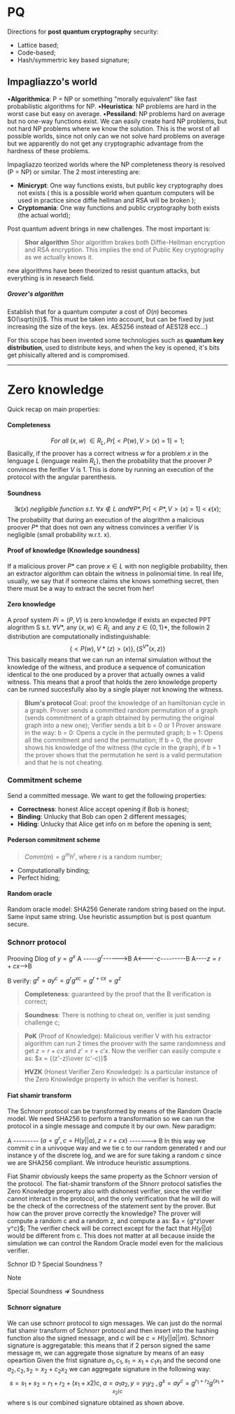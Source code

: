 # PQ
Directions for **post quantum cryptography** security:
- Lattice based;
- Code-based;
- Hash/symmertric key based signature; 

## Impagliazzo's world
•**Algorithmica**: P = NP or something "morally equivalent" like fast probabilistic
algorithms for NP.
•**Heuristica**: NP problems are hard in the worst case but easy on average.
•**Pessiland**: NP problems hard on average but no one-way functions exist. We
can easily create hard NP problems, but not hard NP problems where we
know the solution. This is the worst of all possible worlds, since not only can
we not solve hard problems on average but we apparently do not get any
cryptographic advantage from the hardness of these problems.

Impagliazzo teorized worlds where the NP completeness theory is resolved (P = NP) or similar. The 2 most interesting are:
- **Minicrypt**: One way functions exists, but public key cryptography does not exists ( this is a possible world when quantum computers will be used in practice since diffie hellman and RSA will be broken );
- **Cryptomania**: One way functions and public cryptography both exists (the actual world);

Post quantum advent brings in new challenges. The most important is:

> **Shor algorithm**
> Shor algorithm brakes both Diffie-Hellman encryption and RSA encryption. This implies the end of Public Key cryptography as we actually knows it.


new algorithms have been theorized to resist quantum attacks, but everything is in research field.

##### Grover's algorithm
Establish that for a quantum computer a cost of $O(n)$ becomes $O(\sqrt{n})$.
This must be taken into account, but can be fixed by just increasing the size of the keys.
(ex. AES256 instead of AES128 ecc...)

For this scope has been invented some technologies such as **quantum key distribution**, used to distribute keys, and when the key is opened, it's bits get phisically altered and is compromised.

---
# Zero knowledge

Quick recap on main properties:

#### Completeness
$$For\ all\ (x,w) \ \in R_L, Pr[<P(w),V>(x)\ =\ 1] = 1;$$
Basically, if the proover has a correct witness $w$ for a problem $x$ in the lenguage $L$ (lenguage realm $R_L$), then the probability that the proover $P$ convinces the ferifier $V$ is 1. This is done by running an execution of the protocol with the angular parenthesis.

#### Soundness
$$\exists \epsilon(x)\ negligible\ function\ s.t.\ \forall x\notin L\ and \forall P*, Pr[<P*,V>(x)\ =\ 1] < \epsilon(x);$$
The probability that during an execution of the alogrithm a malicious proover $P*$ that does not own any witness convinces a verifier $V$ is negligible (small probability w.r.t. x).

#### Proof of knowledge (Knowledge soundness)
If a malicious prover $P*$ can prove $x\in L$ with non negligible probability, then an extractor algorithm can obtain the witness in polinomial time.
In real life, usually, we say that if someone claims she knows something secret, then there must be a way to extract the secret from her!

#### Zero knowledge
A proof system $Pi=(P,V)$ is zero knowledge if exists an expected PPT alogrithm S s.t. $\forall V*$, any  $(x,w)\in R_L$  and  any $z\in\{0,1\}*$, the followin 2 distribution are computationally indistinguishable:$$\{<P(w),V*(z)>(x)\},\{S^{V*}(x,z)\}$$
This basically means that we can run an internal simulation without the knowledge of the witness, and produce a sequence of comunication identical to the one produced by a prover that actually ownes a valid witness. This means that a proof that holds the zero knowledge property can be runned succesfully also by a single player not knowing the witness.

> **Blum's protocol**
> Goal: proof the knowledge of an hamiltonian cycle in a graph.
> Prover sends a committed random permutation of a graph (sends commitment of a graph obtained by permuting the original graph into a new one);
> Verifier sends a bit b = 0 or 1
> Prover answare in the way:
> b = 0:
> 	Opens a cycle in the permuted graph;
> b = 1:
> 	Opens all the commitment and send the permutation;
> If b = 0, the prover shows his knowledge of the witness (the cycle in the graph), if b = 1 the prover shows that the permutation he sent is a valid permutation and that he is not cheating. 

### Commitment scheme

Send a committed message. We want to get the following properties:
- **Correctness**: honest Alice accept opening if Bob is honest;
- **Binding**: Unlucky that Bob can open 2 different messages;
- **Hiding**: Unlucky that Alice get info on m before the opening is sent;

#### Pederson commitment scheme

> $Comm(m) = g^mh^r$, where r is a random number;

- Computationally binding;
- Perfect hiding;

#### Random oracle
Random oracle model:
SHA256
Generate random string based on the input. Same input same string.
Use heuristic assumption but is post quantum secure.


### Schnorr protocol
Prooving Dlog of $y = g^x$
A -----$g^r$------>B
A<----$c$---------B
A----$z = r  + cx$-->B

B verify:
$g^z = ay^c = g^rg^{xc} = g^{r+cx}= g^z$

> **Completeness**: guaranteed by the proof that the B verification is correct;

> **Soundness**: There is nothing to cheat on, verifier is just sending challenge c;

> **PoK** (Proof of Knowledge): Malicious verifier V with his extractor algorithm can run 2 times the proover with the same randomness and get $z = r + cx$ and $z' = r + c'x$. Now the verifier can easily compute x as: $x = {(z'-z)\over (c'-c)}$

> **HVZK** (Honest Verifier Zero Knowledge): Is a particular instance of the Zero Knowledge property in which the verifier is honest.


#### Fiat shamir transform
The Schnorr protocol can be transformed by means of the Random Oracle model. We need SHA256 to perform a transformation so we can run the protocol in a single message and compute it by our own.
New paradigm:

A --------- $(a = g^r, c = H(y||a), z = r + cx)$ -------> B
In this way we commit c in a univoque way and we tie c to our random generated r and our instance y of the discrete log, and we are for sure taking a random $c$ since we are SHA256 compliant. We introduce heuristic assumptions.

Fiat Shamir obviously keeps the same property as the Schnorr version of the protocol.
The fiat-shamir transform of the Shnorr protocol satisfies the Zero Knowledge property also with dishonest verifier, since the verifier cannot interact in the protocol, and the only verification that he will do will be the check of the correctness of the statement sent by the prover. But how can the prover prove correctly the knowledge?
The prover will compute a random c and a random z, and compute a as: $a = {g^z\over y^c}$;
The verifier check will be correct except for the fact that $H(y||a)$ would be different from c. This does not matter at all because inside the simulation we can control the Random Oracle model even for the malicious verifier.


Schnor ID ?
Special Soundness ?

> [!NOTE]
> Special Soundness $\not \Rightarrow$ Soundness


#### Schnorr signature
We can use schnorr protocol to sign messages.
We can just do the normal fiat shamir transform of Schnorr protocol and then insert into the hashing function also the signed message, and c will be $c = H(y||a||m)$.
Schnorr signature is aggregatable: this means that if 2 person signed the same message m, we can aggregate those signature by means of an easy opeartion
Given the frist signature $a_1,c_1,s_1 = x_1 + c_1x_1$ and the second one $a_2,c_2,s_2 = x_2 + c_2x_2$
we can aggregate signature in the following way:$$s = s_1 + s_2 = r_1 + r_2 + (x_1 + x2)c,\ a = a_1 a_2, y = y_1y_2\ , g^s = ay^c = g^{r_1+r_2}g^{(x_1+x_2)c}$$
where s is our combined signature obtained as shown above.


